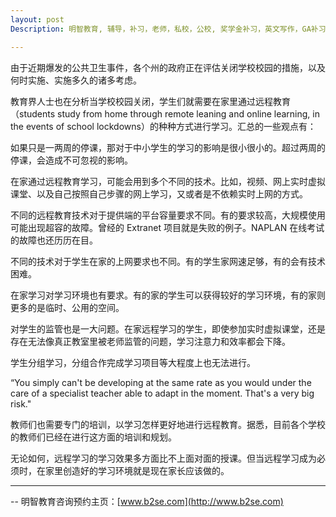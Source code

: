 ```yaml
---
layout: post
Description: 明智教育, 辅导，补习，老师，私校，公校, 奖学金补习，英文写作，GA补习辅导，大学选择，工作规划，从业规划，天才儿童是浮云，澳洲学生挫折教育，儿童空间推理，空间理解能力， 自我观对学习成绩的影响，ATAR 成绩，学校排名局限性，介绍 比较, 澳洲 墨尔本，Scholarship Tutoring, General Ability, Numerical Reasoning, Verbal Reasoning Tutoring, Writing, Universities Selection, Career Education, Career Advisors, Guidance, Melbourne Private Schools, Selective Schools, Writing tutoring, Interviews tutoring, Resume Writing, Spatial skills, Failures help gifted children，Critical and creative thinking involves reasoning, using and analysing evidence, and applying knowledge to find creative solutions to complex problems；Verbal Reasoning, Decision Making, Quantitative Reasoning, Abstract Reasoning, Situational Judgement, self-concept and school results, school marks, gender differences in STEM subjects, cognitive load theory

---
```



由于近期爆发的公共卫生事件，各个州的政府正在评估关闭学校校园的措施，以及何时实施、实施多久的诸多考虑。

教育界人士也在分析当学校校园关闭，学生们就需要在家里通过远程教育（students study from home through remote leaning and online learning, in the events of school lockdowns）的种种方式进行学习。汇总的一些观点有：

如果只是一两周的停课，那对于中小学生的学习的影响是很小很小的。超过两周的停课，会造成不可忽视的影响。

在家通过远程教育学习，可能会用到多个不同的技术。比如，视频、网上实时虚拟课堂、以及自己按照自己步骤的网上学习，又或者是不依赖实时上网的方式。

不同的远程教育技术对于提供端的平台容量要求不同。有的要求较高，大规模使用可能出现超容的故障。曾经的 Extranet 项目就是失败的例子。NAPLAN 在线考试的故障也还历历在目。

不同的技术对于学生在家的上网要求也不同。有的学生家网速足够，有的会有技术困难。

在家学习对学习环境也有要求。有的家的学生可以获得较好的学习环境，有的家则更多的是临时、公用的空间。

对学生的监管也是一大问题。在家远程学习的学生，即使参加实时虚拟课堂，还是存在无法像真正教室里被老师监管的问题，学习注意力和效率都会下降。

学生分组学习，分组合作完成学习项目等大程度上也无法进行。

“You simply can't be developing at the same rate as you would under the care of a specialist teacher able to adapt in the moment. That's a very big risk."

教师们也需要专门的培训，以学习怎样更好地进行远程教育。据悉，目前各个学校的教师们已经在进行这方面的培训和规划。

无论如何，远程学习的学习效果多方面比不上面对面的授课。但当远程学习成为必须时，在家里创造好的学习环境就是现在家长应该做的。

--------
-- 明智教育咨询预约主页：[www.b2se.com](http://www.b2se.com)

